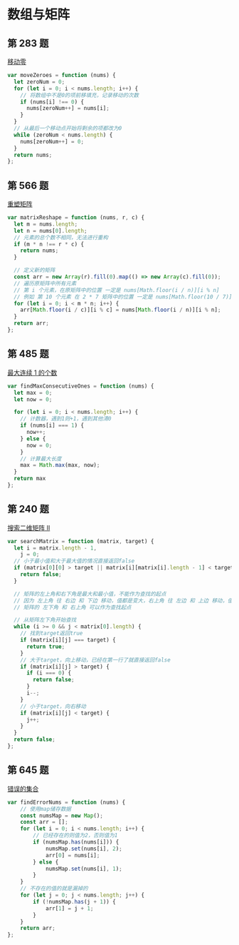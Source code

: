 # 数组与矩阵

## 第 283 题

[移动零](https://leetcode-cn.com/problems/move-zeroes/description/)

```javascript
var moveZeroes = function (nums) {
  let zeroNum = 0;
  for (let i = 0; i < nums.length; i++) {
    // 将数组中不是0的项前移填充，记录移动的次数
    if (nums[i] !== 0) {
      nums[zeroNum++] = nums[i];
    }
  }
  // 从最后一个移动点开始将剩余的项都改为0
  while (zeroNum < nums.length) {
    nums[zeroNum++] = 0;
  }
  return nums;
};
```

## 第 566 题

[重塑矩阵](https://leetcode-cn.com/problems/reshape-the-matrix/)

```javascript
var matrixReshape = function (nums, r, c) {
  let m = nums.length;
  let n = nums[0].length;
  // 元素的总个数不相同，无法进行重构
  if (m * n !== r * c) {
    return nums;
  }

  // 定义新的矩阵
  const arr = new Array(r).fill(0).map(() => new Array(c).fill(0));
  // 遍历原矩阵中所有元素
  // 第 i 个元素，在原矩阵中的位置 一定是 nums[Math.floor(i / n)][i % n]
  // 例如 第 10 个元素 在 2 * 7 矩阵中的位置 一定是 nums[Math.floor(10 / 7)][10 % 7] = nums[1][3]
  for (let i = 0; i < m * n; i++) {
    arr[Math.floor(i / c)][i % c] = nums[Math.floor(i / n)][i % n];
  }
  return arr;
};
```

## 第 485 题

[最大连续 1 的个数](https://leetcode-cn.com/problems/max-consecutive-ones/)

```javascript
var findMaxConsecutiveOnes = function (nums) {
  let max = 0;
  let now = 0;

  for (let i = 0; i < nums.length; i++) {
    // 计数器，遇到1则+1，遇到其他清0
    if (nums[i] === 1) {
      now++;
    } else {
      now = 0;
    }
    // 计算最大长度
    max = Math.max(max, now);
  }
  return max
};
```

## 第 240 题

[搜索二维矩阵 II](https://leetcode-cn.com/problems/search-a-2d-matrix-ii/description/)

```javascript
var searchMatrix = function (matrix, target) {
  let i = matrix.length - 1,
    j = 0;
  // 小于最小值和大于最大值的情况直接返回false
  if (matrix[0][0] > target || matrix[i][matrix[i].length - 1] < target) {
    return false;
  }

  // 矩阵的左上角和右下角是最大和最小值，不能作为查找的起点
  // 因为 左上角 往 右边 和 下边 移动，值都是变大，右上角 往 左边 和 上边 移动，值都是变小
  // 矩阵的 左下角 和 右上角 可以作为查找起点

  // 从矩阵左下角开始查找
  while (i >= 0 && j < matrix[0].length) {
    // 找到target返回true
    if (matrix[i][j] === target) {
      return true;
    }
    // 大于target，向上移动，已经在第一行了就直接返回false
    if (matrix[i][j] > target) {
      if (i === 0) {
        return false;
      }
      i--;
    }
    // 小于target，向右移动
    if (matrix[i][j] < target) {
      j++;
    }
  }
  return false;
};
```

## 第 645 题

[错误的集合](https://leetcode-cn.com/problems/set-mismatch/)

```javascript
var findErrorNums = function (nums) {
	// 使用map储存数据
	const numsMap = new Map();
	const arr = [];
	for (let i = 0; i < nums.length; i++) {
		// 已经存在的则值为2，否则值为1
		if (numsMap.has(nums[i])) {
			numsMap.set(nums[i], 2);
			arr[0] = nums[i];
		} else {
			numsMap.set(nums[i], 1);
		}
	}
	// 不存在的值的就是漏掉的
	for (let j = 0; j < nums.length; j++) {
		if (!numsMap.has(j + 1)) {
			arr[1] = j + 1;
		}
	}
	return arr;
};
```
